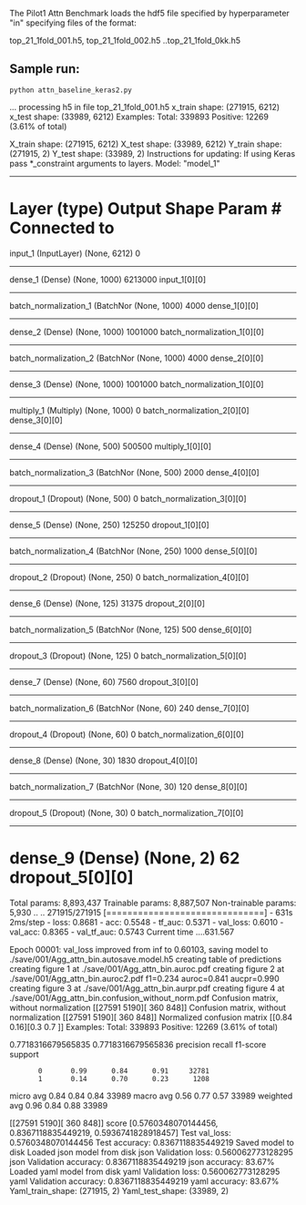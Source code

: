 The Pilot1 Attn Benchmark loads the hdf5 file specified by hyperparameter "in" specifying files of the format:

top_21_1fold_001.h5, top_21_1fold_002.h5 ..top_21_1fold_0kk.h5

## Sample run:

```
python attn_baseline_keras2.py
```
...
processing h5 in file top_21_1fold_001.h5
x_train shape: (271915, 6212)
x_test shape: (33989, 6212)
Examples:
Total: 339893
Positive: 12269 (3.61% of total)

X_train shape: (271915, 6212)
X_test shape: (33989, 6212)
Y_train shape: (271915, 2)
Y_test shape: (33989, 2)
Instructions for updating:
If using Keras pass *_constraint arguments to layers.
Model: "model_1"
__________________________________________________________________________________________________
Layer (type)                    Output Shape         Param #     Connected to                     
==================================================================================================
input_1 (InputLayer)            (None, 6212)         0                                            
__________________________________________________________________________________________________
dense_1 (Dense)                 (None, 1000)         6213000     input_1[0][0]                    
__________________________________________________________________________________________________
batch_normalization_1 (BatchNor (None, 1000)         4000        dense_1[0][0]                    
__________________________________________________________________________________________________
dense_2 (Dense)                 (None, 1000)         1001000     batch_normalization_1[0][0]      
__________________________________________________________________________________________________
batch_normalization_2 (BatchNor (None, 1000)         4000        dense_2[0][0]                    
__________________________________________________________________________________________________
dense_3 (Dense)                 (None, 1000)         1001000     batch_normalization_1[0][0]      
__________________________________________________________________________________________________
multiply_1 (Multiply)           (None, 1000)         0           batch_normalization_2[0][0]      
                                                                 dense_3[0][0]                    
__________________________________________________________________________________________________
dense_4 (Dense)                 (None, 500)          500500      multiply_1[0][0]                 
__________________________________________________________________________________________________
batch_normalization_3 (BatchNor (None, 500)          2000        dense_4[0][0]                    
__________________________________________________________________________________________________
dropout_1 (Dropout)             (None, 500)          0           batch_normalization_3[0][0]      
__________________________________________________________________________________________________
dense_5 (Dense)                 (None, 250)          125250      dropout_1[0][0]                  
__________________________________________________________________________________________________
batch_normalization_4 (BatchNor (None, 250)          1000        dense_5[0][0]                    
__________________________________________________________________________________________________
dropout_2 (Dropout)             (None, 250)          0           batch_normalization_4[0][0]      
__________________________________________________________________________________________________
dense_6 (Dense)                 (None, 125)          31375       dropout_2[0][0]                  
__________________________________________________________________________________________________
batch_normalization_5 (BatchNor (None, 125)          500         dense_6[0][0]                    
__________________________________________________________________________________________________
dropout_3 (Dropout)             (None, 125)          0           batch_normalization_5[0][0]      
__________________________________________________________________________________________________
dense_7 (Dense)                 (None, 60)           7560        dropout_3[0][0]                  
__________________________________________________________________________________________________
batch_normalization_6 (BatchNor (None, 60)           240         dense_7[0][0]                    
__________________________________________________________________________________________________
dropout_4 (Dropout)             (None, 60)           0           batch_normalization_6[0][0]      
__________________________________________________________________________________________________
dense_8 (Dense)                 (None, 30)           1830        dropout_4[0][0]                  
__________________________________________________________________________________________________
batch_normalization_7 (BatchNor (None, 30)           120         dense_8[0][0]                    
__________________________________________________________________________________________________
dropout_5 (Dropout)             (None, 30)           0           batch_normalization_7[0][0]      
__________________________________________________________________________________________________
dense_9 (Dense)                 (None, 2)            62          dropout_5[0][0]                  
==================================================================================================

Total params: 8,893,437
Trainable params: 8,887,507
Non-trainable params: 5,930
..
..
271915/271915 [==============================] - 631s 2ms/step - loss: 0.8681 - acc: 0.5548 - tf_auc: 0.5371 - val_loss: 0.6010 - val_acc: 0.8365 - val_tf_auc: 0.5743
Current time ....631.567

Epoch 00001: val_loss improved from inf to 0.60103, saving model to ./save/001/Agg_attn_bin.autosave.model.h5
creating table of predictions
creating figure 1 at ./save/001/Agg_attn_bin.auroc.pdf
creating figure 2 at ./save/001/Agg_attn_bin.auroc2.pdf
f1=0.234 auroc=0.841 aucpr=0.990
creating figure 3 at ./save/001/Agg_attn_bin.aurpr.pdf
creating figure 4 at ./save/001/Agg_attn_bin.confusion_without_norm.pdf
Confusion matrix, without normalization
[[27591 5190][ 360 848]]
Confusion matrix, without normalization
[[27591 5190][ 360 848]]
Normalized confusion matrix
[[0.84 0.16][0.3 0.7 ]]
Examples:
Total: 339893
Positive: 12269 (3.61% of total)

0.7718316679565835
0.7718316679565836
precision recall f1-score support

           0       0.99      0.84      0.91     32781
           1       0.14      0.70      0.23      1208

micro avg 0.84 0.84 0.84 33989
macro avg 0.56 0.77 0.57 33989
weighted avg 0.96 0.84 0.88 33989

[[27591 5190][ 360 848]]
score
[0.5760348070144456, 0.8367118835449219, 0.5936741828918457]
Test val_loss: 0.5760348070144456
Test accuracy: 0.8367118835449219
Saved model to disk
Loaded json model from disk
json Validation loss: 0.560062773128295
json Validation accuracy: 0.8367118835449219
json accuracy: 83.67%
Loaded yaml model from disk
yaml Validation loss: 0.560062773128295
yaml Validation accuracy: 0.8367118835449219
yaml accuracy: 83.67%
Yaml_train_shape: (271915, 2)
Yaml_test_shape: (33989, 2)
